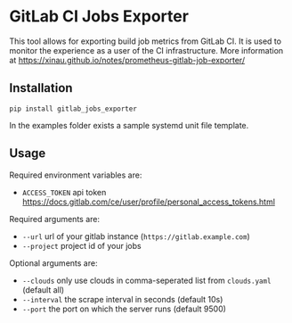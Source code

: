 # GitLab CI Jobs Exporter
This tool allows for exporting build job metrics from GitLab CI.
It is used to monitor the experience as a user of the CI infrastructure.
More information at https://xinau.github.io/notes/prometheus-gitlab-job-exporter/

## Installation
```
pip install gitlab_jobs_exporter
```
In the examples folder exists a sample systemd unit file template.

## Usage
Required environment variables are:
- `ACCESS_TOKEN` api token https://docs.gitlab.com/ce/user/profile/personal_access_tokens.html

Required arguments are:
- `--url` url of your gitlab instance (`https://gitlab.example.com`)
- `--project` project id of your jobs

Optional arguments are:
- `--clouds` only use clouds in comma-seperated list from `clouds.yaml` (default all)
- `--interval` the scrape interval in seconds (default 10s)
- `--port` the port on which the server runs (default 9500)


